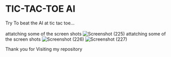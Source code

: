 # TIC-TAC-TOE AI
Try To beat the AI at tic tac toe... <br><br>
attatching some of the screen shots 
![Screenshot (225)](https://github.com/mayurbhat13/tic-tac-toe/assets/154245469/29850032-9484-4a6d-a181-2f6c58e42705)
 attatching some of the screen shots 
![Screenshot (226)](https://github.com/mayurbhat13/tic-tac-toe/assets/154245469/d090e64e-cd4d-4170-b050-af2bfc625c13)
![Screenshot (227)](https://github.com/mayurbhat13/tic-tac-toe/assets/154245469/f460ccea-5fe8-46e8-b709-14cf7e491be5)

Thank you for Visiting my repository
